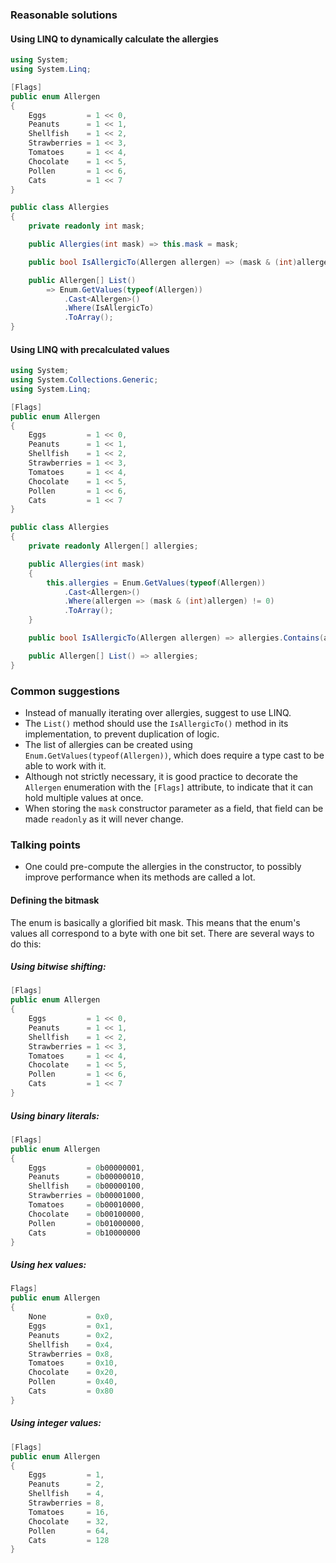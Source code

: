### Reasonable solutions

#### Using LINQ to dynamically calculate the allergies

```csharp
using System;
using System.Linq;

[Flags]
public enum Allergen
{
    Eggs         = 1 << 0,
    Peanuts      = 1 << 1,
    Shellfish    = 1 << 2,
    Strawberries = 1 << 3,
    Tomatoes     = 1 << 4,
    Chocolate    = 1 << 5,
    Pollen       = 1 << 6,
    Cats         = 1 << 7
}

public class Allergies
{
    private readonly int mask;

    public Allergies(int mask) => this.mask = mask;

    public bool IsAllergicTo(Allergen allergen) => (mask & (int)allergen) != 0;

    public Allergen[] List()
        => Enum.GetValues(typeof(Allergen))
            .Cast<Allergen>()
            .Where(IsAllergicTo)
            .ToArray();
}
```

#### Using LINQ with precalculated values

```csharp
using System;
using System.Collections.Generic;
using System.Linq;

[Flags]
public enum Allergen
{
    Eggs         = 1 << 0,
    Peanuts      = 1 << 1,
    Shellfish    = 1 << 2,
    Strawberries = 1 << 3,
    Tomatoes     = 1 << 4,
    Chocolate    = 1 << 5,
    Pollen       = 1 << 6,
    Cats         = 1 << 7
}

public class Allergies
{
    private readonly Allergen[] allergies;

    public Allergies(int mask)
    {
        this.allergies = Enum.GetValues(typeof(Allergen))
            .Cast<Allergen>()
            .Where(allergen => (mask & (int)allergen) != 0)
            .ToArray();
    }

    public bool IsAllergicTo(Allergen allergen) => allergies.Contains(allergen);

    public Allergen[] List() => allergies;
}
```

### Common suggestions

- Instead of manually iterating over allergies, suggest to use LINQ.
- The `List()` method should use the `IsAllergicTo()` method in its implementation, to prevent duplication of logic.
- The list of allergies can be created using `Enum.GetValues(typeof(Allergen))`, which does require a type cast to be able to work with it.
- Although not strictly necessary, it is good practice to decorate the `Allergen` enumeration with the `[Flags]` attribute, to indicate that it can hold multiple values at once.
- When storing the `mask` constructor parameter as a field, that field can be made `readonly` as it will never change.

### Talking points

- One could pre-compute the allergies in the constructor, to possibly improve performance when its methods are called a lot.

#### Defining the bitmask

The enum is basically a glorified bit mask. This means that the enum's values all correspond to a byte with one bit set. There are several ways to do this:

##### Using bitwise shifting:

```csharp
[Flags]
public enum Allergen
{
    Eggs         = 1 << 0,
    Peanuts      = 1 << 1,
    Shellfish    = 1 << 2,
    Strawberries = 1 << 3,
    Tomatoes     = 1 << 4,
    Chocolate    = 1 << 5,
    Pollen       = 1 << 6,
    Cats         = 1 << 7
}
```

##### Using binary literals:

```csharp
[Flags]
public enum Allergen
{
    Eggs         = 0b00000001,
    Peanuts      = 0b00000010,
    Shellfish    = 0b00000100,
    Strawberries = 0b00001000,
    Tomatoes     = 0b00010000,
    Chocolate    = 0b00100000,
    Pollen       = 0b01000000,
    Cats         = 0b10000000
}
```

##### Using hex values:

```csharp
Flags]
public enum Allergen
{
    None         = 0x0,
    Eggs         = 0x1,
    Peanuts      = 0x2,
    Shellfish    = 0x4,
    Strawberries = 0x8,
    Tomatoes     = 0x10,
    Chocolate    = 0x20,
    Pollen       = 0x40,
    Cats         = 0x80
}
```

##### Using integer values:

```csharp
[Flags]
public enum Allergen
{
    Eggs         = 1,
    Peanuts      = 2,
    Shellfish    = 4,
    Strawberries = 8,
    Tomatoes     = 16,
    Chocolate    = 32,
    Pollen       = 64,
    Cats         = 128
}
```
